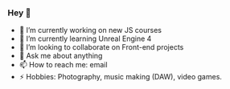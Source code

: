### Hey 👋
- 🔭 I’m currently working on new JS courses
- 🌱 I’m currently learning Unreal Engine 4
- 👯 I’m looking to collaborate on Front-end projects
- 💬 Ask me about anything
- 📫 How to reach me: email
- ⚡ Hobbies: Photography, music making (DAW), video games.


